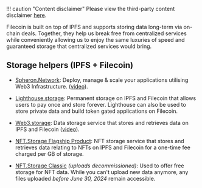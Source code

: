 !!! caution "Content disclaimer"
    Please view the third-party content disclaimer [here](https://github.com/0xPolygon/polygon-docs/blob/main/CONTENT_DISCLAIMER.md).

Filecoin is built on top of IPFS and supports storing data long-term via on-chain deals. Together, they help us break free from centralized services while conveniently allowing us to enjoy the same luxuries of speed and guaranteed storage that centralized services would bring.

## Storage helpers (IPFS + Filecoin)

- [Spheron.Network](https://spheron.network/): Deploy, manage & scale your applications utilising Web3 Infrastructure. ([video](https://youtu.be/cxMFpU6q7XI?si=ZCcIH1Segmsly0qE)).

- [Lighthouse.storage](https://lighthouse.storage/): Permanent storage on IPFS and Filecoin that allows users to pay once and store forever. Lighthouse can also be used to store private data and build token gated applications on Filecoin.

- [Web3.storage](https://web3.storage): Data storage service that stores and retrieves data on IPFS and Filecoin ([video](https://youtu.be/lPEqg6oL3Nk)).

- [NFT.Storage Flagship Product](https://nft.storage/nft-storage-flagship-product): NFT storage service that stores and retrieves data relating to NFTs on IPFS and Filecoin for a one-time fee charged per GB of storage.

- [NFT.Storage Classic](https://nft.storage/nft-storage-classic) *(uploads decommissioned)*: Used to offer free storage for NFT data. While you can't upload new data anymore, any files uploaded *before June 30, 2024* remain accessible.
